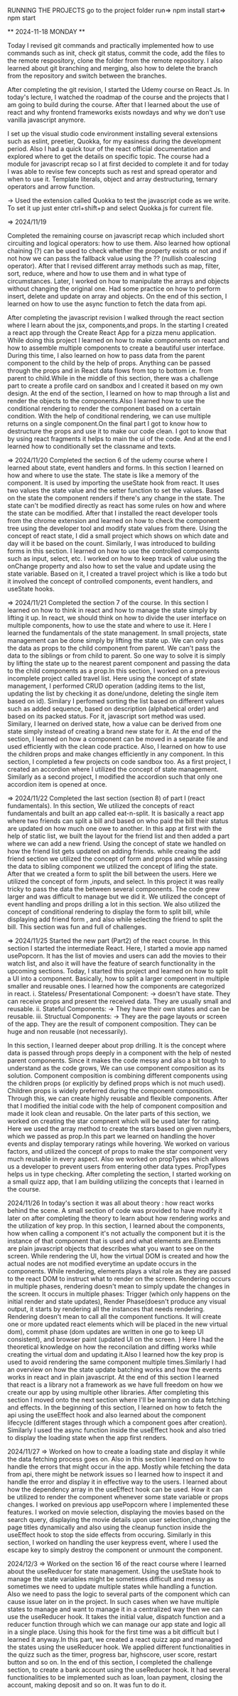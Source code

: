 RUNNING THE PROJECTS
go to the project folder
run=> npm install
start=> npm start

** 2024-11-18 MONDAY **

Today I revised git commands and practically implemented how to use commands such as init, check git status, commit the code, add the files to the remote respository, clone the folder from the remote repository. I also learned about git branching and merging, also how to delete the branch from the repository and switch between the branches.

After completing the git revision, I started the Udemy course on React Js. In today's lecture, I watched the roadmap of the course and the projects that I am going to build during the course. After that I learned about the use of react and why frontend frameworks exists nowdays and why we don't use vanilla javascript anymore.

I set up the visual studio code environment installing several extensions such as eslint, preetier, Quokka, for my easiness during the development period. Also I had a quick tour of the react official documentation and explored where to get the details on specific topic. The course had a module for javascript recap so I at first decided to complete it and for today I was able to revise few concepts such as rest and spread operator and when to use it. Template literals, object and array destructuring, ternary operators and arrow function.

-> Used the extension called Quokka to test the javascript code as we write. To set it up just enter ctrl+shift+p and select Quokka.js for current file.

=> 2024/11/19

Completed the remaining course on javascript recap which included short circuiting and logical operators: how to use them.
Also learned how optional chaining (?) can be used to check whether the property exists or not and if not how we can pass the fallback value using the ?? (nullish coalescing operator). After that I revised different array methods such as map, filter, sort, reduce, where and how to use them and in what type of circumstances. Later, I worked on how to manipulate the arrays and objects without changing the original one. Had some practice on how to perform insert, delete and update on array and objects. On the end of this section, I learned on how to use the async function to fetch the data from api.

After completing the javascript revision I walked through the react section where I learn about the jsx, components,and props. In the starting I created a react app through the Create React App for a pizza menu application. While doing this project I learned on how to make components on react and how to assemble multiple components to create a beautiful user interface. During this time, I also learned on how to pass data from the parent component to the child by the help of props. Anything can be passed through the props and in React data flows from top to bottom i.e. from parent to child.While in the middle of this section, there was a challenge part to create a profile card on sandbox and I created it based on my own design.
At the end of the section, I learned on how to map through a list and render the objects to the components.Also I learned how to use the conditional rendering to render the component based on a certain condition. With the help of conditional rendering, we can use multiple returns on a single component.On the final part I got to know how to destructure the props and use it to make our code clean. I got to know that by using react fragments it helps to main the ui of the code. And at the end I learned how to conditionally set the classname and texts.

=> 2024/11/20
Completed the section 6 of the udemy course where I learned about state, event handlers and forms. In this section I learned on how and where to use the state. The state is like a memory of the component. It is used by importing the useState hook from react. It uses two values the state value and the setter function to set the values. Based on the state the component renders if there's any change in the state. The state can't be modified directly as react has some rules on how and where the state can be modified. After that I installed the react developer tools from the chrome extension and learned on how to check the component tree using the developer tool and modify state values from there. Using the concept of react state, I did a small project which shows on which date and day will it be based on the count. Similarly, I was introduced to building forms in this section. I learned on how to use the controlled components such as input, select, etc. I worked on how to keep track of value using the onChange property and also how to set the value and update using the state variable. Based on it, I created a travel project which is like a todo but it involved the concept of controlled components, event handlers, and useState hooks.

=> 2024/11/21
Completed the section 7 of the course. In this section I learned on how to think in react and how to manage the state simply by lifting it up. In react, we should think on how to divide the user interface on multiple components, how to use the state and where to use it. Here I learned the fundamentals of the state management. In small projects, state management can be done simply by lifting the state up. We can only pass the data as props to the child component from parent. We can't pass the data to the siblings or from child to parent. So one way to solve it is simply by lifting the state up to the nearest parent component and passing the data to the child components as a prop.In this section, I worked on a previous incomplete project called travel list. Here using the concept of state management, I performed CRUD operation (adding items to the list, updating the list by checking it as done/undone, deleting the single item based on id). Similary I perfomed sorting the list based on different values such as added sequence, based on description (alphabetical order) and based on its packed status. For it, javascript sort method was used. Similary, I learned on derived state, how a value can be derived from one state simply instead of creating a brand new state for it. At the end of the section, I learned on how a component can be moved in a separate file and used efficiently with the clean code practice. Also, I learned on how to use the children props and make changes efficiently in any component. In this section, I completed a few projects on code sandbox too. As a first project, I created an accordion where I utilized the concept of state management. Similarly as a second project, I modified the accordion such that only one accordion item is opened at once.

=> 2024/11/22
Completed the last section (section 8) of part I (react fundamentals). In this section, We utilized the concepts of react fundamentals and built an app called eat-n-split. It is basically a react app where two friends can split a bill and based on who paid the bill their status are updated on how much one owe to another. In this app at first with the help of static list, we built the layout for the friend list and then added a part where we can add a new friend. Using the concept of state we handled on how the friend list gets updated on adding friends. while creaing the add friend section we utilized the concept of form and props and while passing the data to sibling component we utilized the concept of lifing the state. After that we created a form to split the bill between the users. Here we utilized the concept of form ,inputs, and select. In this project it was really tricky to pass the data the between several components. The code grew larger and was difficult to manage but we did it. We utilized the concept of event handling and props drilling a lot in this section. We also utilized the concept of conditional rendering to display the form to split bill, while displaying add friend form , and also while selecting the friend to split the bill. This section was fun and full of challenges.

=> 2024/11/25
Started the new part (Part2) of the react course. In this section I started the intermediate React. Here, I started a movie app named usePopcorn. It has the list of movies and users can add the movies to their watch list, and also it will have the feature of search functionality in the upcoming sections. Today, I started this project and learned on how to split a UI into a component. Basically, how to split a larger component in multiple smaller and reusable ones. I learned how the components are categorized in react.
i. Stateless/ Presentational Component: -> doesn't have state. They can receive props and present the received data. They are usually small and reusable.
ii. Stateful Components: -> They have their own states and can be reusable.
iii. Structual Components: -> They are the page layouts or screen of the app. They are the result of component composition. They can be huge and non reusable (not necessarily).

In this section, I learned deeper about prop drilling. It is the concept where data is passed through props deeply in a component with the help of nested parent components. Since it makes the code messy and also a bit tough to understand as the code grows, We can use component composition as its solution. Component composition is combining different components using the children props (or explicitly by defined props which is not much used). Children props is widely preferred during the component composition. Through this, we can create highly reusable and flexible components. After that I modified the initial code with the help of component composition and made it look clean and reusable.
On the later parts of this section, we worked on creating the star compnent which will be used later for rating. Here we used the array method to create the stars based on given numbers, which we passed as prop.In this part we learned on handling the hover events and display temporary ratings while hovering. We worked on various factors, and utilized the concept of props to make the star component very much reusable in every aspect. Also we worked on propTypes which allows us a developer to prevent users from entering other data types. PropTypes helps us in type checking.
After completing the section, I started working on a small quizz app, that I am building utilizing the concepts that i learned in the course.

2024/11/26
In today's section it was all about theory : how react works behind the scene. A small section of code was provided to have modify it later on after completing the theory to learn about how rendering works and the utilization of key prop. In this section, I learned about the components, how when calling a component it's not actually the component but it is the instance of that component that is used and what elements are.Elements are plain javascript objects that describes what you want to see on the screen. While rendering the UI, how the virtual DOM is created and how the actual nodes are not modified everytime an update occurs in the components. While rendering, elements plays a vital role as they are passed to the react DOM to instruct what to render on the screen. Rendering occurs in multiple phases, rendering doesn't mean to simply update the changes in the screen. It occurs in multiple phases: Trigger (which only happens on the initial render and state updates), Render Phase(doesn't produce any visual output, it starts by rendering all the instances that needs rendering. Rendering doesn't mean to call all the component functions. It will create one or more updated react elements which will be placed in the new virtual dom), commit phase (dom updates are written in one go to keep UI consistent), and browser paint (updated UI on the screen. ) Here I had the theoretical knowledge on how the reconcilation and diffing works while creating the virtual dom and updating it.Also I learned how the key prop is used to avoid rendering the same component multiple times.Similarly I had an overview on how the state update batching works and how the events works in react and in plain javascript. At the end of this section I learned that react is a library not a framework as we have full freedom on how we create our app by using multiple other libraries.
After completing this section I moved onto the next section where I'll be learning on data fetching and effects. In the beginning of this section, I learned on how to fetch the api using the useEffect hook and also learned about the component lifecycle (different stages through which a component goes after creation). Similarly I used the async function inside the useEffect hook and also tried to display the loading state when the app first renders.

2024/11/27
=> Worked on how to create a loading state and display it while the data fetching process goes on. Also in this section I learned on how to handle the errors that might occur in the app. Mostly while fetching the data from api, there might be network issues so I learned how to inspect it and handle the error and display it in effective way to the users. I learned about how the dependency array in the useEffect hook can be used. How it can be utilized to render the component whenever some state variable or props changes. I worked on previous app usePopcorn where I implemented these features. I worked on movie selection, displaying the movies based on the search query, displaying the movie details upon user selection,changing the page titles dynamically and also using the cleanup function inside the useEffect hook to stop the side effects from occuring. Similarly in this section, I worked on handling the user keypress event, where I used the escape key to simply destroy the component or unmount the component.

2024/12/3
=> Worked on the section 16 of the react course where I learned about the useReducer for state management. Using the useState hook to manage the state variables might be sometimes difficult and messy as sometimes we need to update multiple states while handling a function. Also we need to pass the logic to several parts of the component which can cause issue later on in the project. In such cases when we have multiple states to manage and want to manage it in a centralized way then we can use the useReducer hook. It takes the initial value, dispatch function and a reducer function through which we can manage our app state and logic all in a single place. Using this hook for the first time was a bit difficult but I learned it anyway.In this part, we created a react quizz app and managed the states using the useReducer hook. We applied different functionalities in the quizz such as the timer, progress bar, highscore, user score, restart button and so on. In the end of this section, I completed the challenge section, to create a bank account using the useReducer hook. It had several functionalities to be implemented such as loan, loan payment, closing the account, making deposit and so on. It was fun to do it.
